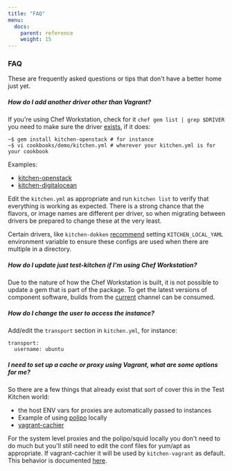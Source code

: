 ```yaml
---
title: "FAQ"
menu:
  docs:
    parent: reference
    weight: 15
---
```


### FAQ

These are frequently asked questions or tips that don't have a better home just yet.

##### How do I add another driver other than Vagrant?

If you're using Chef Workstation, check for it `chef gem list | grep $DRIVER` you need to make sure the driver [exists](https://github.com/test-kitchen/test-kitchen/blob/master/ECOSYSTEM.md),
if it does:

~~~
~$ gem install kitchen-openstack # for instance
~$ vi cookbooks/demo/kitchen.yml # wherever your kitchen.yml is for your cookbook
~~~

Examples:

- [kitchen-openstack](https://github.com/test-kitchen/kitchen-openstack#minimum-configuration)
- [kitchen-digitalocean](https://github.com/test-kitchen/kitchen-digitalocean#installation-and-setup)

Edit the `kitchen.yml` as appropriate and run `kitchen list` to verify that everything
is working as expected. There is a strong chance that the flavors, or
image names are different per driver, so when migrating between drivers be prepared
to change these at the very least.

Certain drivers, like `kitchen-dokken` [recommend](https://github.com/test-kitchen/kitchen-dokken#usage) setting `KITCHEN_LOCAL_YAML` environment variable to ensure these configs are used when there are multiple in a directory.

##### How do I update just test-kitchen if I'm using Chef Workstation?

Due to the nature of how the Chef Workstation is built, it is not possible to update a gem that is part of the package. To get the latest versions of component software, builds from the [current](https://downloads.chef.io/chefdk/current) channel can be consumed.

##### How do I change the user to access the instance?

Add/edit the `transport` section in `kitchen.yml`, for instance:

~~~
transport:
  username: ubuntu
~~~

##### I need to set up a cache or proxy using Vagrant, what are some options for me?

So there are a few things that already exist that sort of cover this in the Test Kitchen world:

- the host ENV vars for proxies are automatically passed to instances
- Example of using [polipo](https://gist.github.com/fnichol/7551540) locally
- [vagrant-cachier](https://github.com/fgrehm/vagrant-cachier)

For the system level proxies and the polipo/squid locally you don't need to do much but you'll still need to edit the conf files for yum/apt as appropriate. If vagrant-cachier it will be used by `kitchen-vagrant` as default. This behavior is documented [here](https://github.com/test-kitchen/kitchen-vagrant#-cachier).
